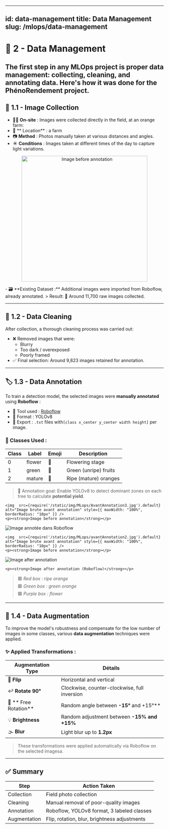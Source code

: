 
---
id: data-management
title: Data Management
slug: /mlops/data-management
---

# 📸 2 - Data Management
The first step in any MLOps project is proper data management: collecting, cleaning, and annotating data. Here's how it was done for the PhénoRendement project.
---
## 📸 1.1 - Image Collection
- 🧑‍🌾 **On-site** :
Images were collected directly in the field, at an orange farm:
- 📍 ** Location** : a farm 
- 📷 **Method** : Photos manually taken at various distances and angles.
- ☀️ **Conditions** : Images taken at different times of the day to capture light variations.


<p align="center">
  <img src={require('/static/img/MLops/collecte.jpg').default} alt="Image before annotation" width="400px" />
</p>
- 🗃️ **Existing Dataset :**  Additional images were imported from Roboflow, already annotated.
> Result: 📁 Around 11,700 raw images collected.

---

## 🧹 1.2 -  Data Cleaning

After collection, a thorough cleaning process was carried out:

- ❌ Removed images that were:
  - Blurry
  - Too dark / overexposed
  - Poorly framed 
- ✅ Final selection: Around 9,823 images retained for annotation.

---

## 🏷️ 1.3 - Data Annotation

To train a detection model, the selected images were **manually annotated** using **Roboflow** :

- 🎯 Tool used : [Roboflow](https://roboflow.com/)
- 📌 Format : YOLOv8
- 📁 Export : `.txt` files with`[class x_center y_center width height]` per image.

### 🧠 Classes Used :

| Class  | Label    | Emoji | Description                         |
|--------|----------|-------|-------------------------------------|
| 0      | flower   | 🌸    | Flowering stage                     |
| 1      | green    | 🍏    | Green (unripe) fruits               |
| 2      | mature   | 🍊    | Ripe (mature) oranges               |

> 🎯 Annotation goal: Enable YOLOv8 to detect dominant zones on each tree to calculate **potential yield**.



<div style={{ display: "flex", justifyContent: "space-around", alignItems: "center", flexWrap: "wrap", marginTop: "1rem" }}>
  <div style={{ textAlign: "center", width: "45%" }}>

    <img  src={require('/static/img/MLops/AvantAnnotation3.jpg').default} alt="Image brute avant annotation" style={{ maxWidth: "100%", borderRadius: "10px" }} />
    <p><strong>Image before annotation</strong></p>
  </div>
  <div style={{ textAlign: "center", width: "45%" }}>
    <img  src={require('/static/img/MLops/ApresAnnotation3.jpg').default} alt="Image annotée dans Roboflow" style={{ maxWidth: "100%", borderRadius: "10px" }} />

    <img  src={require('/static/img/MLops/avantAnnotation2.jpg').default} alt="Image brute avant annotation" style={{ maxWidth: "100%", borderRadius: "10px" }} />
    <p><strong>Image before annotation</strong></p>
  </div>
  <div style={{ textAlign: "center", width: "45%" }}>
    <img  src={require('/static/img/MLops/apres_annotation.jpg').default} alt="Image after annotation" style={{ maxWidth: "100%", borderRadius: "10px" }} />

    <p><strong>Image after annotation (Roboflow)</strong></p>
  </div>
</div>

> 🟥 *Red box : ripe orange*  
> 🟩 *Green box : green orange*  
> 🟪 *Purple box : flower*

---

## 🔁 1.4 - Data Augmentation

To improve the model's robustness and compensate for the low number of images in some classes, various **data augmentation** techniques were applied.

### ✨ Applied Transformations :

|   Augmentation Type         |    Détails                                                    |
|-----------------------------|---------------------------------------------------------------|
|    🔄 **Flip**              |    Horizontal and vertical                                    |
|    ↩️ **Rotate 90°**         |    Clockwise, counter-clockwise, full inversion               |
|    🔁 ** Free Rotation**    |    Random angle between **-15°** and +15°**                   |
|    💡 **Brightness**         |    Random adjustment between **-15% and +15%**                |
|    🌫️ **Blur**              |    Light blur up to **1.2px**                                  |

> These transformations were applied automatically via Roboflow on the selected imagesa.




---

## ✅ Summary

| Step          |                Action Taken                      |
|---------------|--------------------------------------------------|
| Collection    | Field photo collection                           |
| Cleaning      | Manual removal of poor-quality images            |
| Annotation    | Roboflow, YOLOv8 format, 3 labeled classes       |
| Augmentation  | Flip, rotation, blur, brightness adjustments     |
